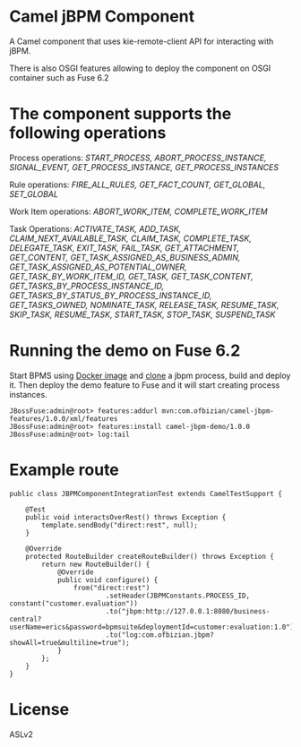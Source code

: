 Camel jBPM Component
====================
A Camel component that uses kie-remote-client API for interacting with jBPM.

There is also OSGI features allowing to deploy the component on OSGI container such as Fuse 6.2

The component supports the following operations
===============================================

Process operations: *START_PROCESS, ABORT_PROCESS_INSTANCE, SIGNAL_EVENT, GET_PROCESS_INSTANCE, GET_PROCESS_INSTANCES*

Rule operations: *FIRE_ALL_RULES, GET_FACT_COUNT, GET_GLOBAL, SET_GLOBAL*

Work Item operations: *ABORT_WORK_ITEM, COMPLETE_WORK_ITEM*

Task Operations: *ACTIVATE_TASK, ADD_TASK, CLAIM_NEXT_AVAILABLE_TASK, CLAIM_TASK, COMPLETE_TASK, DELEGATE_TASK, EXIT_TASK,
FAIL_TASK, GET_ATTACHMENT, GET_CONTENT, GET_TASK_ASSIGNED_AS_BUSINESS_ADMIN, GET_TASK_ASSIGNED_AS_POTENTIAL_OWNER,
GET_TASK_BY_WORK_ITEM_ID, GET_TASK, GET_TASK_CONTENT, GET_TASKS_BY_PROCESS_INSTANCE_ID, GET_TASKS_BY_STATUS_BY_PROCESS_INSTANCE_ID,
GET_TASKS_OWNED, NOMINATE_TASK, RELEASE_TASK, RESUME_TASK, SKIP_TASK, RESUME_TASK, START_TASK, STOP_TASK, SUSPEND_TASK*



Running the demo on Fuse 6.2
============================
  
Start BPMS using [Docker image](https://github.com/bibryam/dockerfiles/tree/master/eap-bpms) and [clone](https://github.com/bibryam/bpmsuite-customer-evaluation-repo.git) a jbpm process, build and deploy it. Then deploy the demo feature to Fuse and it will start creating process instances.

    JBossFuse:admin@root> features:addurl mvn:com.ofbizian/camel-jbpm-features/1.0.0/xml/features 
    JBossFuse:admin@root> features:install camel-jbpm-demo/1.0.0
    JBossFuse:admin@root> log:tail

 
Example route
=============

    public class JBPMComponentIntegrationTest extends CamelTestSupport {

        @Test
        public void interactsOverRest() throws Exception {
            template.sendBody("direct:rest", null);
        }

        @Override
        protected RouteBuilder createRouteBuilder() throws Exception {
            return new RouteBuilder() {
                @Override
                public void configure() {
                    from("direct:rest")
                            .setHeader(JBPMConstants.PROCESS_ID, constant("customer.evaluation"))
                            .to("jbpm:http://127.0.0.1:8080/business-central?userName=erics&password=bpmsuite&deploymentId=customer:evaluation:1.0")
                            .to("log:com.ofbizian.jbpm?showAll=true&multiline=true");
                }
            };
        }
    }

License
=======
ASLv2
